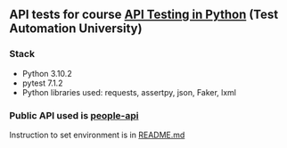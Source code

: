 ## API tests for course [API Testing in Python](https://testautomationu.applitools.com/python-api-testing/) (Test Automation University)

### Stack
- Python 3.10.2
- pytest 7.1.2 
- Python libraries used: requests, assertpy, json, Faker, lxml

### Public API used is [people-api](https://github.com/automationhacks/people-api/)

Instruction to set environment is in [README.md](https://github.com/automationhacks/people-api/blob/master/README.md)